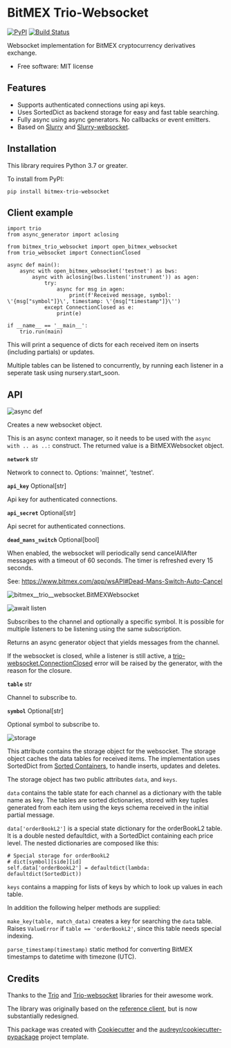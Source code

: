 # BitMEX Trio-Websocket


[![PyPI](https://img.shields.io/pypi/v/bitmex_trio_websocket.svg)](https://pypi.python.org/pypi/bitmex-trio-websocket)
[![Build Status](https://img.shields.io/travis/com/andersea/bitmex-trio-websocket.svg)](https://travis-ci.com/andersea/bitmex-trio-websocket)

Websocket implementation for BitMEX cryptocurrency derivatives exchange.

* Free software: MIT license

## Features

* Supports authenticated connections using api keys.
* Uses SortedDict as backend storage for easy and fast table searching.
* Fully async using async generators. No callbacks or event emitters.
* Based on [Slurry](https://slurry.readthedocs.io/en/latest/) and [Slurry-websocket](https://github.com/andersea/slurry-websocket). 

## Installation

This library requires Python 3.7 or greater. 

To install from PyPI:

    pip install bitmex-trio-websocket

## Client example

    import trio
    from async_generator import aclosing

    from bitmex_trio_websocket import open_bitmex_websocket
    from trio_websocket import ConnectionClosed

    async def main():
        async with open_bitmex_websocket('testnet') as bws:
            async with aclosing(bws.listen('instrument')) as agen:
                try:
                    async for msg in agen:
                        print(f'Received message, symbol: \'{msg["symbol"]}\', timestamp: \'{msg["timestamp"]}\'')
                except ConnectionClosed as e:
                    print(e)

    if __name__ == '__main__':
        trio.run(main)

This will print a sequence of dicts for each received item on inserts (including partials) or updates.

Multiple tables can be listened to concurrently, by running each listener in a seperate task using nursery.start_soon.

## API

![async def](https://img.shields.io/badge/async%20with-open__bitmex__websocket(network%2C%20api__key%2C%20api__secret%2C%20*%2C%20dead_mans_switch)-blue)

Creates a new websocket object.

This is an async context manager, so it needs to be used with the `async with .. as ..:` construct. The returned value is a BitMEXWebsocket object.

**`network`** str

Network to connect to. Options: 'mainnet', 'testnet'.

**`api_key`** Optional\[str\]

Api key for authenticated connections. 

**`api_secret`** Optional\[str\]

Api secret for authenticated connections.

**`dead_mans_switch`** Optional\[bool\]

When enabled, the websocket will periodically send cancelAllAfter messages with a timeout of 60 seconds. The timer is refreshed every 15 seconds.

See: https://www.bitmex.com/app/wsAPI#Dead-Mans-Switch-Auto-Cancel

![bitmex__trio__websocket.BitMEXWebsocket](https://img.shields.io/badge/class-bitmex__trio__websocket.BitMEXWebsocket-blue?style=flat-square)


![await listen](https://img.shields.io/badge/await-listen(table,%20symbol=None)-green)

Subscribes to the channel and optionally a specific symbol. It is possible for multiple listeners
to be listening using the same subscription.

Returns an async generator object that yields messages from the channel.

If the websocket is closed, while a listener is still active, a [trio-websocket.ConnectionClosed](https://trio-websocket.readthedocs.io/en/stable/api.html#trio_websocket.ConnectionClosed) error will be raised by the generator, with the reason for the closure.

**`table`** str

Channel to subscribe to.

**`symbol`** Optional[str]

Optional symbol to subscribe to.

![storage](https://img.shields.io/badge/attribute-storage-teal)

This attribute contains the storage object for the websocket. The storage object caches the data tables for received
items. The implementation uses SortedDict from [Sorted Containers](http://www.grantjenks.com/docs/sortedcontainers/index.html),
to handle inserts, updates and deletes.

The storage object has two public attributes `data`, and `keys`.

`data` contains the table state for each channel as a dictionary with the table name as key. The tables are sorted dictionaries, stored with key tuples generated from each item using the keys schema received in the initial partial message.

`data['orderBookL2']` is a special state dictionary for the orderBookL2 table. It is a double nested defaultdict, with a SortedDict containing each price level. The nested dictionaries are composed like this:

    # Special storage for orderBookL2
    # dict[symbol][side][id]
    self.data['orderBookL2'] = defaultdict(lambda: defaultdict(SortedDict))

`keys` contains a mapping for lists of keys by which to look up values in each table.

In addition the following helper methods are supplied:

`make_key(table, match_data)` creates a key for searching the `data` table. Raises `ValueError` if `table == 'orderBookL2'`, since this table needs special indexing.

`parse_timestamp(timestamp)` static method for converting BitMEX timestamps to datetime with timezone (UTC).

## Credits

Thanks to the [Trio](https://github.com/python-trio/trio) and [Trio-websocket](https://github.com/HyperionGray/trio-websocket) libraries for their awesome work.

The library was originally based on the [reference client](https://github.com/BitMEX/api-connectors/tree/master/official-ws), but is now substantially redesigned.

This package was created with [Cookiecutter](https://github.com/audreyr/cookiecutter) and the [audreyr/cookiecutter-pypackage](https://github.com/audreyr/cookiecutter-pypackage) project template.
